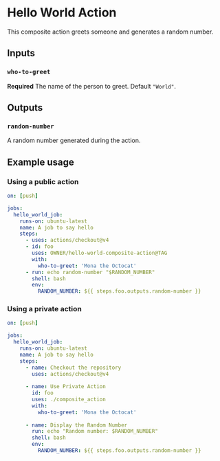 # Hello World Action

This composite action greets someone and generates a random number.

## Inputs

### `who-to-greet`

**Required** The name of the person to greet. Default `"World"`.

## Outputs

### `random-number`

A random number generated during the action.

## Example usage

### Using a public action
```yaml
on: [push]

jobs:
  hello_world_job:
    runs-on: ubuntu-latest
    name: A job to say hello
    steps:
      - uses: actions/checkout@v4
      - id: foo
        uses: OWNER/hello-world-composite-action@TAG
        with:
          who-to-greet: 'Mona the Octocat'
      - run: echo random-number "$RANDOM_NUMBER"
        shell: bash
        env:
          RANDOM_NUMBER: ${{ steps.foo.outputs.random-number }}
```

### Using a private action
```yaml
on: [push]

jobs:
  hello_world_job:
    runs-on: ubuntu-latest
    name: A job to say hello
    steps:
      - name: Checkout the repository
        uses: actions/checkout@v4
        
      - name: Use Private Action
        id: foo
        uses: ./composite_action
        with:
          who-to-greet: 'Mona the Octocat'
          
      - name: Display the Random Number
        run: echo "Random number: $RANDOM_NUMBER"
        shell: bash
        env:
          RANDOM_NUMBER: ${{ steps.foo.outputs.random-number }}
```